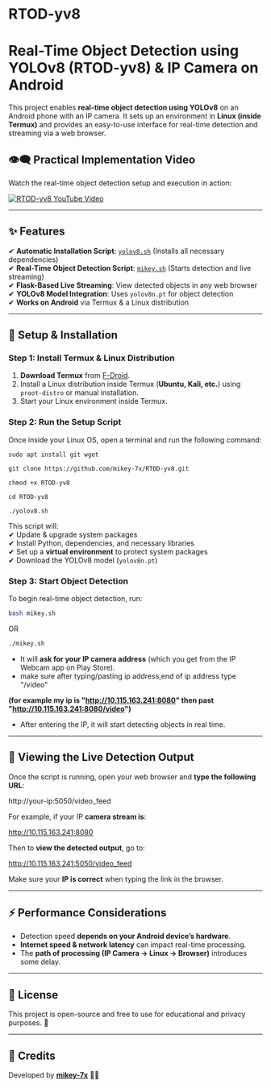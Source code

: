 # RTOD-yv8
# **Real-Time Object Detection using YOLOv8 (RTOD-yv8) & IP Camera on Android**  

This project enables **real-time object detection using YOLOv8** on an Android phone with an IP camera. It sets up an environment in **Linux (inside Termux)** and provides an easy-to-use interface for real-time detection and streaming via a web browser.  


## **👁️‍🗨️ Practical Implementation Video**  
Watch the real-time object detection setup and execution in action:

[![RTOD-yv8 YouTube Video](https://img.youtube.com/vi/Z2IPboIIq9U/0.jpg)](https://youtu.be/Z2IPboIIq9U)  

---

## **✨ Features**  
✔ **Automatic Installation Script**: [`yolov8.sh`](https://github.com/mikey-7x/RTOD-yv8/blob/main/yolov8.sh) (Installs all necessary dependencies)  
✔ **Real-Time Object Detection Script**: [`mikey.sh`](https://github.com/mikey-7x/RTOD-yv8/blob/main/mikey.sh) (Starts detection and live streaming)  
✔ **Flask-Based Live Streaming**: View detected objects in any web browser  
✔ **YOLOv8 Model Integration**: Uses `yolov8n.pt` for object detection  
✔ **Works on Android** via Termux & a Linux distribution  

---  

## **🚀 Setup & Installation**  

### **Step 1: Install Termux & Linux Distribution**  
1. **Download Termux** from [F-Droid](https://f-droid.org/en/packages/com.termux/).  
2. Install a Linux distribution inside Termux (**Ubuntu, Kali, etc.**) using `proot-distro` or manual installation.  
3. Start your Linux environment inside Termux.  

### **Step 2: Run the Setup Script**  
Once inside your Linux OS, open a terminal and run the following command:  

```
sudo apt install git wget
```
```
git clone https://github.com/mikey-7x/RTOD-yv8.git
```
```
chmod +x RTOD-yv8
```
```
cd RTOD-yv8
```
```
./yolov8.sh
```

This script will:  
✔ Update & upgrade system packages  
✔ Install Python, dependencies, and necessary libraries  
✔ Set up a **virtual environment** to protect system packages  
✔ Download the YOLOv8 model (`yolov8n.pt`)  

### **Step 3: Start Object Detection**  
To begin real-time object detection, run:  
```sh
bash mikey.sh
```
OR
```sh
./mikey.sh
```
- It will **ask for your IP camera address** (which you get from the IP Webcam app on Play Store).
- make sure after typing/pasting ip address,end of ip address type "/video"

**(for example my ip is "http://10.115.163.241:8080" then past "http://10.115.163.241:8080/video")**

- After entering the IP, it will start detecting objects in real time.  

---

## **🎥 Viewing the Live Detection Output**  

Once the script is running, open your web browser and **type the following URL**:  

http://your-ip:5050/video_feed

For example, if your IP **camera stream is**:  

http://10.115.163.241:8080

Then to **view the detected output**, go to:  

http://10.115.163.241:5050/video_feed

Make sure your **IP is correct** when typing the link in the browser.  

---

## **⚡ Performance Considerations**  
- Detection speed **depends on your Android device’s hardware**.  
- **Internet speed & network latency** can impact real-time processing.  
- The **path of processing (IP Camera → Linux → Browser)** introduces some delay.  

---

## **📜 License**

This project is open-source and free to use for educational and privacy purposes. 🚀

---

## **📜 Credits**  
Developed by **[mikey-7x](https://github.com/mikey-7x)** 🚀🔥  
